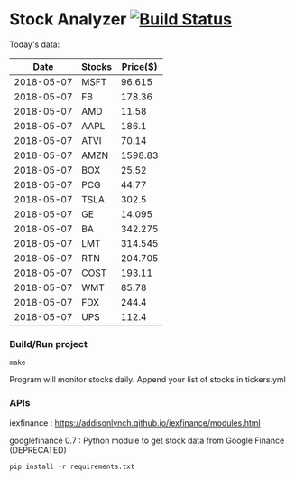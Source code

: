 # Stock Analyzer [![Build Status](https://travis-ci.org/ogoyal/StockAnalyzer.svg?branch=master)](https://travis-ci.org/ogoyal/StockAnalyzer)

Today's data:

| Date| Stocks| Price($) | 
| --- | --- | ---  | 
| 2018-05-07| MSFT| 96.615 | 
| 2018-05-07| FB| 178.36 | 
| 2018-05-07| AMD| 11.58 | 
| 2018-05-07| AAPL| 186.1 | 
| 2018-05-07| ATVI| 70.14 | 
| 2018-05-07| AMZN| 1598.83 | 
| 2018-05-07| BOX| 25.52 | 
| 2018-05-07| PCG| 44.77 | 
| 2018-05-07| TSLA| 302.5 | 
| 2018-05-07| GE| 14.095 | 
| 2018-05-07| BA| 342.275 | 
| 2018-05-07| LMT| 314.545 | 
| 2018-05-07| RTN| 204.705 | 
| 2018-05-07| COST| 193.11 | 
| 2018-05-07| WMT| 85.78 | 
| 2018-05-07| FDX| 244.4 | 
| 2018-05-07| UPS| 112.4 | 

### Build/Run project

```
make
```

Program will monitor stocks daily. Append your list of stocks in tickers.yml

### APIs
iexfinance : https://addisonlynch.github.io/iexfinance/modules.html

googlefinance 0.7 : Python module to get stock data from Google Finance (DEPRECATED)

```
pip install -r requirements.txt
```
